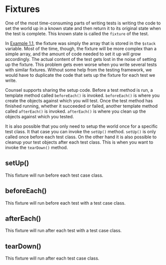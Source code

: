 # Fixtures

One of the most time-consuming parts of writing tests is writing the code to set the world up in a known state and then return it to its original state when the test is complete. This known state is called the `fixture` of the test.

In [Example 1.1](writing-tests.html#example), the fixture was simply the array that is stored in the `$stack` variable. Most of the time, though, the fixture will be more complex than a simple array, and the amount of code needed to set it up will grow accordingly. The actual content of the test gets lost in the noise of setting up the fixture. This problem gets even worse when you write several tests with similar fixtures. Without some help from the testing framework, we would have to duplicate the code that sets up the fixture for each test we write.

Counsel supports sharing the setup code. Before a test method is run, a template method called `beforeEach()` is invoked. `beforeEach()` is where you create the objects against which you will test. Once the test method has finished running, whether it succeeded or failed, another template method called `afterEach()` is invoked. `afterEach()` is where you clean up the objects against which you tested.

It is also possible that you only need to setup the world once for a specific test class. It that case you can invoke the `setUp()` method. `setUp()` is only called once before each test class. On the other hand it is also possible to cleanup your test objects after each test class. This is when you want to invoke the `tearDown()` method.

## setUp()

This fixture will run before each test case class.

## beforeEach()

This fixture will run before each test with a test case class.

## afterEach()

This fixture will run after each test with a test case class.

## tearDown()

This fixture will run after each test case class.